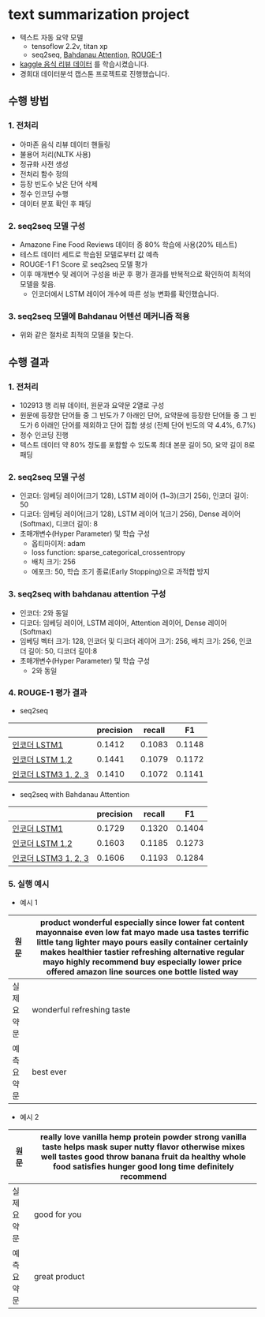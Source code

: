 # text summarization project

* 텍스트 자동 요약 모델
  * tensoflow 2.2v, titan xp
  * seq2seq, [Bahdanau Attention](https://github.com/thushv89/attention_keras), [ROUGE-1](https://github.com/pltrdy/rouge)
* [kaggle 음식 리뷰 데이터](https://www.kaggle.com/snap/amazon-fine-food-reviews) 를 학습시켰습니다.
* 경희대 데이터분석 캡스톤 프로젝트로 진행했습니다.



## 수행 방법

### 1. 전처리

* 아마존 음식 리뷰 데이터 핸들링
* 불용어 처리(NLTK 사용)
* 정규화 사전 생성
* 전처리 함수 정의
* 등장 빈도수 낮은 단어 삭제
* 정수 인코딩 수행
* 데이터 분포 확인 후 패딩

### 2. seq2seq 모델 구성

* Amazone Fine Food Reviews 데이터 중 80% 학습에 사용(20% 테스트)
* 테스트 데이터 세트로 학습된 모델로부터 값 예측
* ROUGE-1 F1 Score 로 seq2seq 모델 평가
* 이후 매개변수 및 레이어 구성을 바꾼 후 평가 결과를 반복적으로 확인하여 최적의 모델을 찾음.
  * 인코더에서 LSTM 레이어 개수에 따른 성능 변화를 확인했습니다.

### 3. seq2seq 모델에 Bahdanau 어텐션 메커니즘 적용

* 위와 같은 절차로 최적의 모델을 찾는다.



## 수행 결과

### 1. 전처리

* 102913 행 리뷰 데이터, 원문과 요약문 2열로 구성
* 원문에 등장한 단어들 중 그 빈도가 7 아래인 단어, 요약문에 등장한 단어들 중 그 빈도가 6 아래인 단어를 제외하고 단어 집합 생성 (전체 단어 빈도의 약 4.4%, 6.7%)
* 정수 인코딩 진행
* 텍스트 데이터 약 80% 정도를 포함할 수 있도록 최대 본문 길이 50, 요약 길이 8로 패딩

### 2. seq2seq 모델 구성

* 인코더: 임베딩 레이어(크기 128), LSTM 레이어 (1~3)(크기 256), 인코더 길이: 50
* 디코더: 임베딩 레이어(크기 128), LSTM 레이어 1(크기 256), Dense 레이어(Softmax), 디코더 길이: 8
* 초매개변수(Hyper Parameter) 및 학습 구성
  * 옵티마이저: adam
  * loss function: sparse_categorical_crossentropy
  * 배치 크기: 256
  * 에포크: 50, 학습 조기 종료(Early Stopping)으로 과적합 방지
### 3. seq2seq with bahdanau attention 구성
* 인코더: 2와 동일
* 디코더: 임베딩 레이어, LSTM 레이어, Attention 레이어, Dense 레이어(Softmax)
* 임베딩 벡터 크기: 128, 인코더 및 디코더 레이어 크기: 256, 배치 크기: 256, 인코더 길이: 50, 디코더 길이:8
* 초매개변수(Hyper Parameter) 및 학습 구성
  * 2와 동일

### 4. ROUGE-1 평가 결과

* seq2seq

|                                                              | precision | recall | F1     |
| ------------------------------------------------------------ | --------- | ------ | ------ |
| [인코더 LSTM1](https://github.com/seung-00/text_summarization_project/tree/master/src/seq2seq/case1) | 0.1412    | 0.1083 | 0.1148 |
| [인코더 LSTM 1,2](https://github.com/seung-00/text_summarization_project/tree/master/src/seq2seq/case2) | 0.1441    | 0.1079 | 0.1172 |
| [인코더 LSTM3 1, 2, 3](https://github.com/seung-00/text_summarization_project/tree/master/src/seq2seq/case3) | 0.1410    | 0.1072 | 0.1141 |

* seq2seq with Bahdanau Attention

|                                                              | precision | recall | F1     |
| ------------------------------------------------------------ | --------- | ------ | ------ |
| [인코더 LSTM1](https://github.com/seung-00/text_summarization_project/tree/master/src/seq2seq_bahdanau/case1) | 0.1729    | 0.1320 | 0.1404 |
| [인코더 LSTM 1,2](https://github.com/seung-00/text_summarization_project/tree/master/src/seq2seq_bahdanau/case2) | 0.1603    | 0.1185 | 0.1273 |
| [인코더 LSTM3 1, 2, 3](https://github.com/seung-00/text_summarization_project/tree/master/src/seq2seq_bahdanau/case3) | 0.1606    | 0.1193 | 0.1284 |



### 5. 실행 예시

* 예시 1

| 원문        | product wonderful especially since lower fat content mayonnaise even low fat mayo made usa tastes terrific little tang lighter mayo pours easily container certainly makes healthier tastier refreshing alternative regular mayo highly recommend buy especially lower price offered amazon line sources one bottle listed way |
| ----------- | ------------------------------------------------------------ |
| 실제 요약문 | wonderful refreshing taste                                   |
| 예측 요약문 | best ever                                                    |

* 예시 2

| 원문        | really love vanilla hemp protein powder strong vanilla taste helps mask super nutty flavor otherwise mixes well tastes good throw banana fruit da healthy whole food satisfies hunger good long time definitely recommend |
| ----------- | ------------------------------------------------------------ |
| 실제 요약문 | good for you                                                 |
| 예측 요약문 | great product                                                |